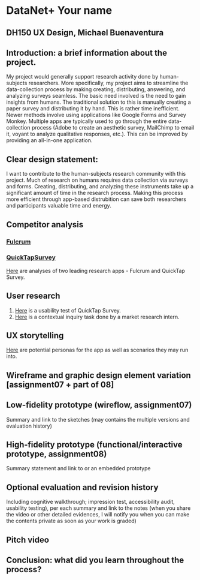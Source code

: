 # DataNet+ Your name
## DH150 UX Design, Michael Buenaventura

## Introduction: a brief information about the project. 
My project would generally support research activity done by human-subjects researchers. More specifically, my project aims to streamline the data-collection process by making creating, distributing, answering, and analyzing surveys seamless. The basic need involved is the need to gain insights from humans. The traditional solution to this is manually creating a paper survey and distributing it by hand. This is rather time inefficient. Newer methods involve using applications like Google Forms and Survey Monkey. Multiple apps are typically used to go through the entire data-collection process (Adobe to create an aesthetic survey, MailChimp to email it, voyant to analyze qualitative responses, etc.). This can be improved by providing an all-in-one application.

## Clear design statement: 
I want to contribute to the human-subjects research community with this project. Much of research on humans requires data collection via surveys and forms. Creating, distributing, and analyzing these instruments take up a significant amount of time in the research process. Making this process more efficient through app-based distrubition can save both researchers and participants valuable time and energy.

## Competitor analysis
### [Fulcrum](web.fulcrumapp.com)
### [QuickTapSurvey](https://www.quicktapsurvey.com/)
[Here](https://github.com/michaelbuenaventura/DH150-W2020/edit/master/README-backup.md) are analyses of two leading research apps - Fulcrum and QuickTap Survey.

## User research
1. [Here](https://github.com/michaelbuenaventura/DH150-W2020/tree/master/assignment5) is a usability test of QuickTap Survey.
2. [Here](https://github.com/michaelbuenaventura/DH150-W2020/tree/master/assignment5) is a contextual inquiry task done by a market research intern.

## UX storytelling
[Here](https://github.com/michaelbuenaventura/DH150-W2020/tree/master/assignment6) are potential personas for the app as well as scenarios they may run into.

## Wireframe and graphic design element variation [assignment07 + part of 08]

## Low-fidelity prototype (wireflow, assignment07)
Summary and link to the sketches (may contains the multiple versions and evaluation history)

## High-fidelity prototype (functional/interactive prototype, assignment08)
Summary statement and link to or an embedded prototype

## Optional evaluation and revision history 
Including cognitive walkthrough; impression test, accessibility audit, usability testing), per each summary and link to the notes (when you share the video or other detailed evidences, I will notify you when you can make the contents private as soon as your work is graded)

## Pitch video 

## Conclusion: what did you learn throughout the process?
